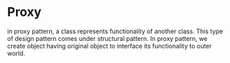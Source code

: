 # Proxy
in proxy pattern, a class represents functionality of another class. 
This type of design pattern comes under structural pattern. 
In proxy pattern, we create object having original object to interface its functionality to outer world.
